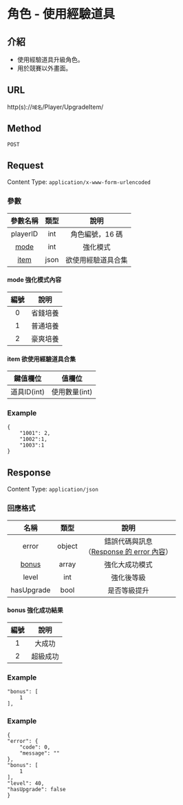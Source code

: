 # 角色 - 使用經驗道具

## 介紹

- 使用經驗道具升級角色。
- 用於競賽以外畫面。

## URL

http(s)://`域名`/Player/UpgradeItem/

## Method

`POST`

## Request

Content Type: `application/x-www-form-urlencoded`

### 參數

| 參數名稱 | 類型 | 說明 |
|:-:|:-:|:-:|
| playerID | int | 角色編號，16 碼 |
| [mode](#mode) | int | 強化模式 |
| [item](#item) | json | 欲使用經驗道具合集 |

#### <span id="mode">mode 強化模式內容</span>

| 編號 | 說明 |
|:-:|:-:|
| 0 | 省錢培養 | 
| 1 | 普通培養 | 
| 2 | 豪爽培養 | 
#### <span id="item">item 欲使用經驗道具合集</span>

| 鍵值欄位 | 值欄位 |
|:-:|:-:|
| 道具ID(int) | 使用數量(int) | 
### Example
    {
        "1001": 2,
        "1002":1,
        "1003":1
    }

## Response

Content Type: `application/json`

### 回應格式

| 名稱 | 類型 | 說明 |
|:-:|:-:|:-:|
| error | object | 錯誤代碼與訊息<br>（[Response 的 error 內容](../response.md#error)） |
| [bonus](#bonus) | array | 強化大成功模式 |
| level | int | 強化後等級 |
| hasUpgrade | bool | 是否等級提升 |

#### <span id="bonus">bonus 強化成功結果</span>

| 編號 | 說明 |
|:-:|:-:|
| 1 | 大成功 | 
| 2 | 超級成功 | 
### Example

    "bonus": [
        1
    ],


### Example
    {
    "error": {
        "code": 0,
        "message": ""
    },
    "bonus": [
        1
    ],
    "level": 40,
    "hasUpgrade": false
    }